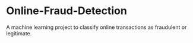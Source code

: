 # Online-Fraud-Detection
A machine learning project to classify online transactions as fraudulent or legitimate.
